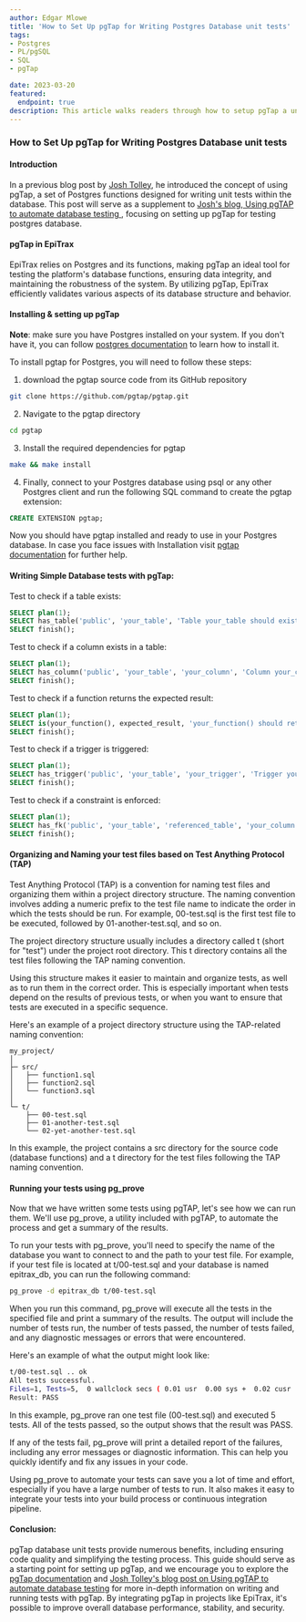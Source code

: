 ```yaml
---
author: Edgar Mlowe
title: 'How to Set Up pgTap for Writing Postgres Database unit tests'
tags:
- Postgres
- PL/pgSQL
- SQL
- pgTap

date: 2023-03-20
featured:
  endpoint: true
description: This article walks readers through how to setup pgTap a unit testing framework for Postgres.
---
```





### How to Set Up pgTap for Writing Postgres Database unit tests

#### Introduction
In a previous blog post by [Josh Tolley](https://www.endpointdev.com/team/josh-tolley), he introduced the concept of using pgTap, a set of Postgres functions designed for writing unit tests within the database. This post will serve as a supplement to [Josh's blog, Using pgTAP to automate database testing
](https://www.endpointdev.com/blog/2022/03/using-pgtap-automate-database-testing/), focusing on setting up pgTap for testing postgres database.

#### pgTap in EpiTrax 
EpiTrax relies on Postgres and its functions, making pgTap an ideal tool for testing the platform's database functions, ensuring data integrity, and maintaining the robustness of the system. By utilizing pgTap, EpiTrax  efficiently validates various aspects of its database structure and behavior.

#### Installing & setting up pgTap
**Note**: make sure you have Postgres installed on your system. If you don't have it, you can follow [postgres documentation](https://www.postgresql.org/download/) to learn how to install it.

To install pgtap for Postgres, you will need to follow these steps:

1. download the pgtap source code from its GitHub repository

```bash
git clone https://github.com/pgtap/pgtap.git
```
2. Navigate to the pgtap directory

```bash
cd pgtap
```

3. Install the required dependencies for pgtap
```bash
make && make install
```

4. Finally, connect to your Postgres database using psql or any other Postgres client and run the following SQL command to create the pgtap extension:
```sql
CREATE EXTENSION pgtap;
```

Now you should have pgtap installed and ready to use in your Postgres database. In case you face issues with Installation visit [pgtap documentation](https://pgtap.org/documentation.html#installation) for further help.


####  Writing Simple Database tests with pgTap:
Test to check if a table exists:
```sql
SELECT plan(1);
SELECT has_table('public', 'your_table', 'Table your_table should exist');
SELECT finish();
```

Test to check if a column exists in a table:
```sql
SELECT plan(1);
SELECT has_column('public', 'your_table', 'your_column', 'Column your_column should exist in your_table');
SELECT finish();
```

Test to check if a function returns the expected result:
```sql
SELECT plan(1);
SELECT is(your_function(), expected_result, 'your_function() should return expected_result');
SELECT finish();
```

Test to check if a trigger is triggered:
```sql
SELECT plan(1);
SELECT has_trigger('public', 'your_table', 'your_trigger', 'Trigger your_trigger should exist on your_table');
SELECT finish();
```

Test to check if a constraint is enforced:
```sql
SELECT plan(1);
SELECT has_fk('public', 'your_table', 'referenced_table', 'your_column', 'Constraint should exist between your_table and referenced_table');
SELECT finish();
```

#### Organizing and Naming your test files based on Test Anything Protocol (TAP)

Test Anything Protocol (TAP) is a convention for naming test files and organizing them within a project directory structure. The naming convention involves adding a numeric prefix to the test file name to indicate the order in which the tests should be run. For example, 00-test.sql is the first test file to be executed, followed by 01-another-test.sql, and so on.

The project directory structure usually includes a directory called t (short for "test") under the project root directory. This t directory contains all the test files following the TAP naming convention.

Using this structure makes it easier to maintain and organize tests, as well as to run them in the correct order. This is especially important when tests depend on the results of previous tests, or when you want to ensure that tests are executed in a specific sequence.

Here's an example of a project directory structure using the TAP-related naming convention:
```
my_project/
│
├─ src/
│   ├── function1.sql
│   ├── function2.sql
│   └── function3.sql
│
└─ t/
    ├── 00-test.sql
    ├── 01-another-test.sql
    └── 02-yet-another-test.sql
```
In this example, the project contains a src directory for the source code (database functions) and a t directory for the test files following the TAP naming convention.


#### Running your tests using pg_prove

Now that we have written some tests using pgTAP, let's see how we can run them. We'll use pg_prove, a utility included with pgTAP, to automate the process and get a summary of the results.

To run your tests with pg_prove, you'll need to specify the name of the database you want to connect to and the path to your test file. For example, if your test file is located at t/00-test.sql and your database is named epitrax_db, you can run the following command:

```bash
pg_prove -d epitrax_db t/00-test.sql
```
When you run this command, pg_prove will execute all the tests in the specified file and print a summary of the results. The output will include the number of tests run, the number of tests passed, the number of tests failed, and any diagnostic messages or errors that were encountered.

Here's an example of what the output might look like:

```bash
t/00-test.sql .. ok
All tests successful.
Files=1, Tests=5,  0 wallclock secs ( 0.01 usr  0.00 sys +  0.02 cusr  0.00 csys =  0.03 CPU)
Result: PASS
```
In this example, pg_prove ran one test file (00-test.sql) and executed 5 tests. All of the tests passed, so the output shows that the result was PASS.

If any of the tests fail, pg_prove will print a detailed report of the failures, including any error messages or diagnostic information. This can help you quickly identify and fix any issues in your code.

Using pg_prove to automate your tests can save you a lot of time and effort, especially if you have a large number of tests to run. It also makes it easy to integrate your tests into your build process or continuous integration pipeline.


#### Conclusion:
pgTap database unit tests provide numerous benefits, including ensuring code quality and simplifying the testing process. This guide should serve as a starting point for setting up pgTap, and we encourage you to explore the [pgTap documentation](https://pgtap.org/documentation.html#usingpgtap) and [Josh Tolley's blog post on Using pgTAP to automate database testing](https://www.endpointdev.com/blog/2022/03/using-pgtap-automate-database-testing/) for more in-depth information on writing and running tests with pgTap. By integrating pgTap in projects like EpiTrax, it's possible to improve overall database performance, stability, and security.
